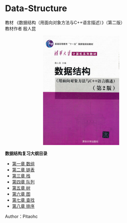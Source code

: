 # Data-Structure
教材 《数据结构（用面向对象方法与C++语言描述）》（第二版）  
教材作者 殷人昆  
<center>
<img src="./data/教材封面.jpg" width="50%">
</center>

<!-- TOC -->
**数据结构复习大纲目录**
  
- [第一章 数组](./数组.md)  
- [第二章 链表](./链表.md)  
- [第三章 栈](./栈.md)  
- [第四章 队列](./队列.md)  
- [第五章 树](./树.md)  
- [第六章 图](./图.md)  
- [第七章 查找](./查找.md)  
- [第八章 排序](./排序.md)  
<!-- /TOC -->
Author：Pitaohc

